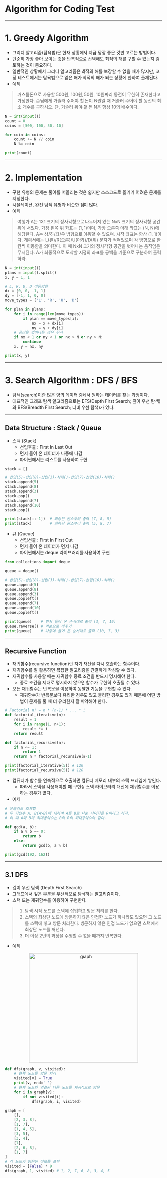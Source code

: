 # Algorithm for Coding Test

---
# 1. Greedy Algorithm
* 그리디 알고리즘(탐욕법)은 현재 상황에서 지금 당장 좋은 것만 고르는 방법이다.
* 단순히 가장 좋아 보이는 것을 반복적으로 선택해도 최적의 해를 구할 수 있는지 검토하는 것이 중요하다.
* 일반적인 상황에서 그리디 알고리즘은 최적의 해를 보장할 수 없을 때가 많지만, 코딩 테스트에서는 탐욕법으로 얻은 해가 최적의 해가 되는 상황에 한하여 출제된다.
* 예제
> 거스름돈으로 사용할 500원, 100원, 50원, 10원짜리 동전이 무한히 존재한다고 가정한다. 손님에게 거슬러 주어야 할 돈이 N원일 때 거슬러 주어야 할 동전의 최소 개수를 구하시오. 단, 거슬러 줘야 할 돈 N은 항상 10의 배수이다.

``` python
N = int(input())
count = 0
coins = [500, 100, 50, 10]

for coin in coins:
    count += N // coin
    N %= coin

print(count)
```


---
# 2. Implementation
* 구현 유형의 문제는 풀이를 떠올리는 것은 쉽지만 소스코드로 옮기기 어려운 문제를 지칭한다.
* 시뮬레이션, 완전 탐색 유형과 비슷한 점이 많다.
* 예제
> 여행가 A는 1X1 크기의 정사각형으로 나누어져 있는 NxN 크기의 정사각형 공간 위에 서있다. 가장 왼쪽 위 좌표는 (1, 1)이며, 가장 오른쪽 아래 좌표는 (N, N)에 해당한다. A는 상/하/좌/우 방향으로 이동할 수 있으며, 시작 좌표는 항상 (1, 1)이다. 계획서에는 L(왼)/R(오른)/U(아래)/D(위) 문자가 적혀있으며 각 방향으로 한 칸씩 이동함을 의미한다. 이 때 NxN 크기의 정사각형 공간을 벗어나는 움직임은 무시된다. A가 최종적으로 도착할 지점의 좌표를 공백을 기준으로 구분하여 출력하라.

```python
N = int(input())
plans = input().split()
x, y = 1, 1

# L, R, U, D 이동방향
dx = [0, 0, -1, 1]
dy = [-1, 1, 0, 0]
move_types = ['L', 'R', 'U', 'D']

for plan in plans:
    for i in range(len(move_types)):
        if plan == move_types[i]:
            nx = x + dx[i]
            ny = y + dy[i]
    # 공간을 벗어나는 경우 무시
    if nx < 1 or ny < 1 or nx > N or ny > N:
        continue
    x, y = nx, ny

print(x, y)
```

---
# 3. Search Algorithm : DFS / BFS
* 탐색(search)이란 많은 양의 데이터 중에서 원하는 데이터를 찾는 과정이다.
* 대표적인 그래프 탐색 알고리즘으로는 DFS(Depth First Search; 깊이 우선 탐색)와 BFS(Breadth First Search; 너비 우선 탐색)가 있다.

---
## Data Structure : Stack / Queue
* 스택 (Stack)
  + 선입후출 : First In Last Out
  + 먼저 들어 온 데이터가 나중에 나감
  + 파이썬에서는 리스트를 사용하여 구현

``` python
stack = []

# 삽입(5)-삽입(8)-삽입(3)-삭제()-삽입(7)-삽입(10)-삭제()
stack.append(5)
stack.append(8)
stack.append(3)
stack.pop()
stack.append(7)
stack.append(10)
stack.pop()

print(stack[::-1])  # 최상단 원소부터 출력 (7, 8, 5)
print(stack)        # 최하단 원소부터 출력 (5, 8, 7)
```

* 큐 (Queue)
  + 선입선출 : First In First Out
  + 먼저 들어 온 데이터가 먼저 나감
  + 파이썬에서는 deque 라이브러리를 사용하여 구현


``` python
from collections import deque

queue = deque()

# 삽입(5)-삽입(8)-삽입(3)-삭제()-삽입(7)-삽입(10)-삭제()
queue.append(5)
queue.append(8)
queue.append(3)
queue.popleft()
queue.append(7)
queue.append(10)
queue.popleft()

print(queue)    # 먼저 들어 온 순서대로 출력 (3, 7, 19)
queue.reverse() # 역순으로 바꾸기
print(queue)    # 나중에 들어 온 순서대로 출력 (10, 7, 3)
```

---
## Recursive Function
* 재귀함수(recursive function)란 자기 자신을 다시 호출하는 함수이다.
* 재귀함수를 잘 활용하면 복잡한 알고리즘을 간결하게 작성할 수 있다.
* 재귀함수를 사용할 때는 재귀함수 종료 조건을 반드시 명시해야 한다.
  + 종료 조건을 제대로 명시하지 않으면 함수가 무한히 호출될 수 있다.
* 모든 재귀함수는 반복문을 이용하여 동일한 기능을 구현할 수 있다.
  + 재귀함수가 반복문보다 유리한 경우도 있고 불리한 경우도 있기 때문에 어떤 방법이 문제를 풀 때 더 유리한지 잘 파악해야 한다.

``` python
# Factorial n! = n * (n-1) * ... * 1
def factorial_iterative(n):
    result = 1
    for i in range(1, n+1):
        result *= i
    return result

def factorial_recursive(n):
    if n <= 1:
        return 1
    return n * factorial_recursive(n-1)

print(factorial_iterative(5)) # 120
print(factorial_recursive(5)) # 120
```


* 컴퓨터가 함수를 연속적으로 호출하면 컴퓨터 메모리 내부의 스택 프레임에 쌓인다.
  + 따라서 스택을 사용해야할 때 구현상 스택 라이브러리 대신에 재귀함수를 이용하는 경우가 많다.
* 예제

``` python
# 유클리드 호제법
# 두 자연수 A, B(A>B)에 대하여 A를 B로 나눈 나머지를 R이라고 하자.
# 이 때 A와 B의 최대공약수는 B와 R의 최대공약수와 같다.

def gcd(a, b):
    if a % b == 0:
        return b
    else:
        return gcd(b, a % b)

print(gcd(192, 162))
```

---
## 3.1 DFS
* 깊이 우선 탐색 (Depth First Search)
* 그래프에서 깊은 부분을 우선적으로 탐색하는 알고리즘이다.
* 스택 또는 재귀함수를 이용하여 구현한다.
> 1. 탐색 시작 노드를 스택에 삽입하고 방문 처리를 한다.
> 2. 스택의 최상단 노드에 방문하지 않은 인접한 노드가 하나라도 있으면 그 노드를 스택에 넣고 방문 처리한다. 방문하지 않은 인접 노드가 없으면 스택에서 최상단 노드를 꺼낸다.
> 3. 더 이상 2번의 과정을 수행할 수 없을 때까지 반복한다.
* 예제

<p align="center">
<img src="https://github.com/ddoeunn/Algorithm/blob/master/img/graph.png?raw=true" alt="graph"  width="350">
</p>


``` python
def dfs(graph, v, visited):
    # 현재 노드를 방문 처리
    visited[v] = True
    print(v, end=' ')
    # 현재 노드와 연결된 다른 노드를 재귀적으로 방문
    for i in graph[v]:
        if not visited[i]:
            dfs(graph, i, visited)

graph = [
    [],
    [2, 3, 8],
    [1, 7],
    [1, 4, 5],
    [3, 5],
    [3, 4],
    [7],
    [2, 6, 8],
    [1, 7]
]
# 각 노드가 방문된 정보를 표현
visited = [False] * 9
dfs(graph, 1, visited) # 1, 2, 7, 6, 8, 3, 4, 5
```
